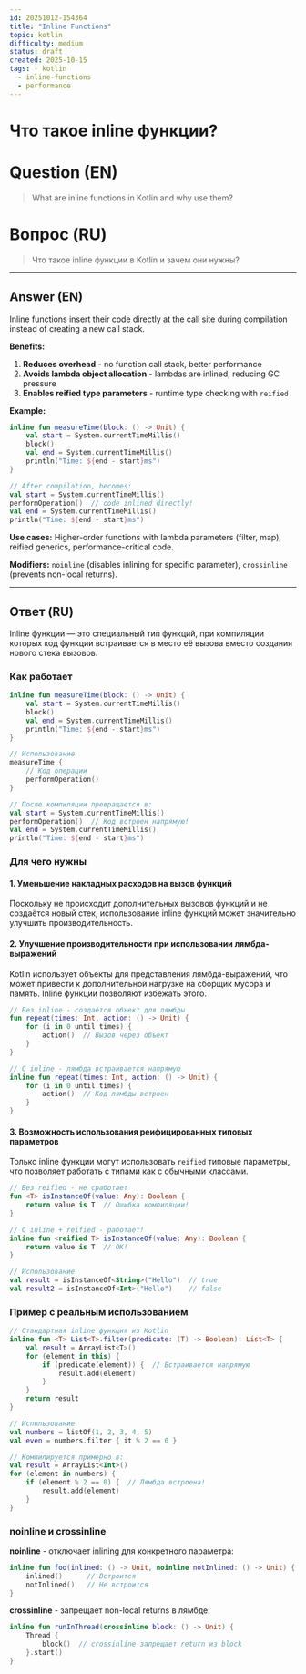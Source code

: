 ```yaml
---
id: 20251012-154364
title: "Inline Functions"
topic: kotlin
difficulty: medium
status: draft
created: 2025-10-15
tags: - kotlin
  - inline-functions
  - performance
---
```

# Что такое inline функции?

# Question (EN)
> What are inline functions in Kotlin and why use them?

# Вопрос (RU)
> Что такое inline функции в Kotlin и зачем они нужны?

---

## Answer (EN)

Inline functions insert their code directly at the call site during compilation instead of creating a new call stack.

**Benefits:**
1. **Reduces overhead** - no function call stack, better performance
2. **Avoids lambda object allocation** - lambdas are inlined, reducing GC pressure
3. **Enables reified type parameters** - runtime type checking with `reified`

**Example:**
```kotlin
inline fun measureTime(block: () -> Unit) {
    val start = System.currentTimeMillis()
    block()
    val end = System.currentTimeMillis()
    println("Time: ${end - start}ms")
}

// After compilation, becomes:
val start = System.currentTimeMillis()
performOperation()  // code inlined directly!
val end = System.currentTimeMillis()
println("Time: ${end - start}ms")
```

**Use cases:** Higher-order functions with lambda parameters (filter, map), reified generics, performance-critical code.

**Modifiers:** `noinline` (disables inlining for specific parameter), `crossinline` (prevents non-local returns).

---

## Ответ (RU)

Inline функции — это специальный тип функций, при компиляции которых код функции встраивается в место её вызова вместо создания нового стека вызовов.

### Как работает

```kotlin
inline fun measureTime(block: () -> Unit) {
    val start = System.currentTimeMillis()
    block()
    val end = System.currentTimeMillis()
    println("Time: ${end - start}ms")
}

// Использование
measureTime {
    // Код операции
    performOperation()
}

// После компиляции превращается в:
val start = System.currentTimeMillis()
performOperation()  // Код встроен напрямую!
val end = System.currentTimeMillis()
println("Time: ${end - start}ms")
```

### Для чего нужны

#### 1. Уменьшение накладных расходов на вызов функций

Поскольку не происходит дополнительных вызовов функций и не создаётся новый стек, использование inline функций может значительно улучшить производительность.

#### 2. Улучшение производительности при использовании лямбда-выражений

Kotlin использует объекты для представления лямбда-выражений, что может привести к дополнительной нагрузке на сборщик мусора и память. Inline функции позволяют избежать этого.

```kotlin
// Без inline - создаётся объект для лямбды
fun repeat(times: Int, action: () -> Unit) {
    for (i in 0 until times) {
        action()  // Вызов через объект
    }
}

// С inline - лямбда встраивается напрямую
inline fun repeat(times: Int, action: () -> Unit) {
    for (i in 0 until times) {
        action()  // Код лямбды встроен
    }
}
```

#### 3. Возможность использования реифицированных типовых параметров

Только inline функции могут использовать `reified` типовые параметры, что позволяет работать с типами как с обычными классами.

```kotlin
// Без reified - не сработает
fun <T> isInstanceOf(value: Any): Boolean {
    return value is T  // Ошибка компиляции!
}

// С inline + reified - работает!
inline fun <reified T> isInstanceOf(value: Any): Boolean {
    return value is T  // OK!
}

// Использование
val result = isInstanceOf<String>("Hello")  // true
val result2 = isInstanceOf<Int>("Hello")    // false
```

### Пример с реальным использованием

```kotlin
// Стандартная inline функция из Kotlin
inline fun <T> List<T>.filter(predicate: (T) -> Boolean): List<T> {
    val result = ArrayList<T>()
    for (element in this) {
        if (predicate(element)) {  // Встраивается напрямую
            result.add(element)
        }
    }
    return result
}

// Использование
val numbers = listOf(1, 2, 3, 4, 5)
val even = numbers.filter { it % 2 == 0 }

// Компилируется примерно в:
val result = ArrayList<Int>()
for (element in numbers) {
    if (element % 2 == 0) {  // Лямбда встроена!
        result.add(element)
    }
}
```

### noinline и crossinline

**noinline** - отключает inlining для конкретного параметра:

```kotlin
inline fun foo(inlined: () -> Unit, noinline notInlined: () -> Unit) {
    inlined()      // Встроится
    notInlined()   // Не встроится
}
```

**crossinline** - запрещает non-local returns в лямбде:

```kotlin
inline fun runInThread(crossinline block: () -> Unit) {
    Thread {
        block()  // crossinline запрещает return из block
    }.start()
}
```
